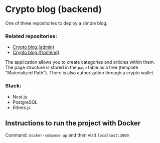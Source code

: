 # Crypto blog (backend)
One of three repositories to deploy a simple blog.

### Related repositories:
- [Crypto blog (admin)](https://github.com/Mr-Good-Cat/blog-admin-react-app)
- [Crypto blog (frontend)](https://github.com/Mr-Good-Cat/blog-frontend-nextjs)

The application allows you to create categories and articles within them.
The page structure is stored in the `page` table as a tree (template  
"Materialized Path"). There is also authorization through a crypto wallet.

### Stack:
- Nest.js
- PostgreSQL
- Ethers.js

## Instructions to run the project with Docker

Command: `docker-compose up` and then visit `localhost:3000`

